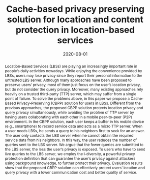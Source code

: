 ---
title: "Cache-based privacy preserving solution for location and content protection in location-based services"
abstract: "Location-Based Services (LBSs) are playing an increasingly important role in people’s daily activities nowadays. While enjoying the convenience provided by LBSs, users may lose privacy since they report their personal information to the untrusted LBS server. Although many approaches have been proposed to preserve users’ privacy, most of them just focus on the user’s location privacy, but do not consider the query privacy. Moreover, many existing approaches rely heavily on a trusted third-party (TTP) server, which may suffer from a single point of failure. To solve the problems above, in this paper we propose a Cache-Based Privacy-Preserving (CBPP) solution for users in LBSs. Different from the previous approaches, the proposed CBPP solution protects location privacy and query privacy simultaneously, while avoiding the problem of TTP server by having users collaborating with each other in a mobile peer-to-peer (P2P) environment. In the CBPP solution, each user keeps a buffer in his mobile device (e.g., smartphone) to record service data and acts as a micro TTP server. When a user needs LBSs, he sends a query to his neighbors first to seek for an answer. The user only contacts the LBS server when he cannot obtain the required service data from his neighbors. In this way, the user reduces the number of queries sent to the LBS server. We argue that the fewer queries are submitted to the LBS server, the less the user’s privacy is exposed. To users who have to send live queries to the LBS server, we employ the l-diversity, a powerful privacy protection definition that can guarantee the user’s privacy against attackers using background knowledge, to further protect their privacy. Evaluation results show that the proposed CBPP solution can effectively protect users’ location and query privacy with a lower communication cost and better quality of service."
collection: publications
permalink: /publication/cui2020cache
date: 2020-08-01
venue: 'Sensors'
paperurl: '/files/pdf/papers/cui2020cache.pdf'
link: 'https://doi.org/10.3390/s20164651'
citation: 'Yuanbo Cui, Fei Gao, Wenmin Li, Yijie Shi, Hua Zhang, Qiaoyan Wen, Emmanouil Panaousis (2020). 
	&quot;An options approach to cybersecurity investment.&quot; 
	<i>Sensors</i>, 20(16), 4651.<br> 
	<span style="color:#2979ab;">(JCR 2019: 3.275, CiteScore 2019: 5.8)</span>'
---